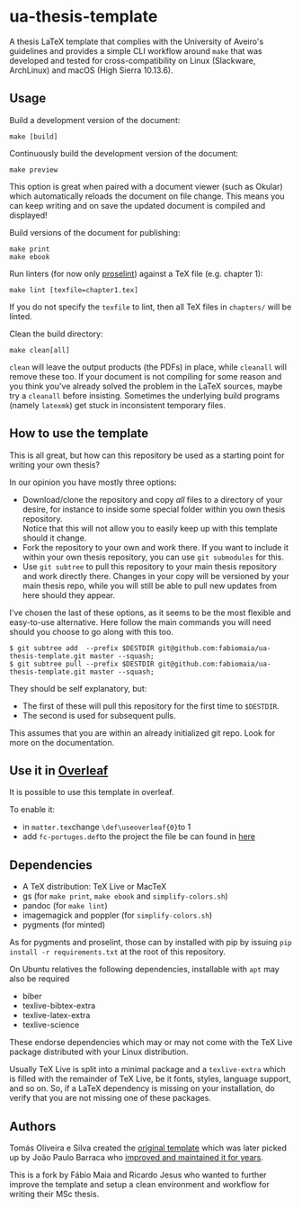 # ua-thesis-template

A thesis LaTeX template that complies with the University of Aveiro's
guidelines and provides a simple CLI workflow around `make` that was developed
and tested for cross-compatibility on Linux (Slackware, ArchLinux) and macOS
(High Sierra 10.13.6).

## Usage

Build a development version of the document:

```
make [build]
```

Continuously build the development version of the document:

```
make preview
```

This option is great when paired with a document viewer (such as Okular) which
automatically reloads the document on file change. This means you can keep
writing and on save the updated document is compiled and displayed!

Build versions of the document for publishing:

```
make print
make ebook
```

Run linters (for now only [proselint](http://proselint.com/)) against a TeX
file (e.g. chapter 1):

```
make lint [texfile=chapter1.tex]
```

If you do not specify the `texfile` to lint, then all TeX files in `chapters/`
will be linted.

Clean the build directory:

```
make clean[all]
```

`clean` will leave the output products (the PDFs) in place, while `cleanall`
will remove these too. If your document is not compiling for some reason and
you think you've already solved the problem in the LaTeX sources, maybe try a
`cleanall` before insisting. Sometimes the underlying build programs (namely
`latexmk`) get stuck in inconsistent temporary files.

## How to use the template

This is all great, but how can this repository be used as a starting point for
writing your own thesis?

In our opinion you have mostly three options:
- Download/clone the repository and copy *all* files to a directory of your
  desire, for instance to inside some special folder within you own thesis
  repository.  
  Notice that this will not allow you to easily keep up with this template
  should it change.
- Fork the repository to your own and work there. If you want to include it
  within your own thesis repository, you can use `git submodules` for this.
- Use `git subtree` to pull this repository to your main thesis repository and
  work directly there. Changes in your copy will be versioned by your main
  thesis repo, while you will still be able to pull new updates from here
  should they appear.

I've chosen the last of these options, as it seems to be the most flexible and
easy-to-use alternative. Here follow the main commands you will need should you
choose to go along with this too.
```
$ git subtree add  --prefix $DESTDIR git@github.com:fabiomaia/ua-thesis-template.git master --squash;
$ git subtree pull --prefix $DESTDIR git@github.com:fabiomaia/ua-thesis-template.git master --squash;
```

They should be self explanatory, but:
- The first of these will pull this repository for the first time to
  `$DESTDIR`.
- The second is used for subsequent pulls.

This assumes that you are within an already initialized git repo. Look for more
on the documentation.

## Use it in [Overleaf](https://www.overleaf.com)

It is possible to use this template in overleaf.

To enable it:

- in `matter.tex`change `\def\useoverleaf{0}`to 1
- add `fc-portuges.def`to the project the file be can found in [here](http://mirrors.ctan.org/install/macros/latex/contrib/fmtcount.tds.zip) 

## Dependencies

- A TeX distribution: TeX Live or MacTeX
- gs (for `make print`, `make ebook` and `simplify-colors.sh`)
- pandoc (for `make lint`)
- imagemagick and poppler (for `simplify-colors.sh`)
- pygments (for minted)

As for pygments and proselint, those can by installed with pip by issuing `pip
install -r requirements.txt` at the root of this repository.

On Ubuntu relatives the following dependencies, installable with `apt` may
also be required
- biber
- texlive-bibtex-extra
- texlive-latex-extra
- texlive-science

These endorse dependencies which may or may not come with the TeX Live package
distributed with your Linux distribution.

Usually TeX Live is split into a minimal package and a `texlive-extra` which is
filled with the remainder of TeX Live, be it fonts, styles, language support,
and so on. So, if a LaTeX dependency is missing on your installation, do verify
that you are not missing one of these packages.

## Authors

Tomás Oliveira e Silva created the [original
template](http://sweet.ua.pt/tos/TeX/ua_thesis.tgz) which was later picked up
by João Paulo Barraca who [improved and maintained it for
years](http://code.ua.pt//projects/latex-ua/repository).

This is a fork by Fábio Maia and Ricardo Jesus who wanted to further improve
the template and setup a clean environment and workflow for writing their MSc
thesis.
